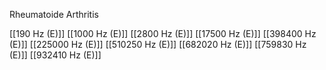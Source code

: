 Rheumatoide Arthritis

[[190 Hz (E)]]
[[1000 Hz (E)]]
[[2800 Hz (E)]]
[[17500 Hz (E)]]
[[398400 Hz (E)]]
[[225000 Hz (E)]]
[[510250 Hz (E)]]
[[682020 Hz (E)]]
[[759830 Hz (E)]]
[[932410 Hz (E)]]